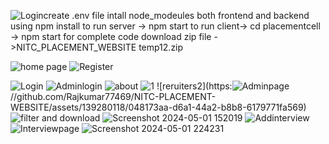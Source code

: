 ![Login](https://github.com/Rajkumar77469/NITC-PLACEMENT-WEBSITE/assets/139280118/efcd3276-316e-45e7-a886-00c3feb7bee3)create .env  file
intall node_modeules both frontend and backend  using npm install
to run server -> npm start
to run client-> cd placementcell -> npm start
for complete code download zip file  ->NITC_PLACEMENT_WEBSITE temp12.zip

![home page ](https://github.com/Rajkumar77469/NITC-PLACEMENT-WEBSITE/assets/139280118/4291767d-9814-47ce-a137-90abf905319c)
![Register](https://github.com/Rajkumar77469/NITC-PLACEMENT-WEBSITE/assets/139280118/d615584e-4cf5-4632-b402-ede50fb4fa74)

![Login](https://github.com/Rajkumar77469/NITC-PLACEMENT-WEBSITE/assets/139280118/de14311f-e8bb-430f-b3da-dd90ddb07083)
![Adminlogin](https://github.com/Rajkumar77469/NITC-PLACEMENT-WEBSITE/assets/139280118/3869b1fe-b17b-47e6-a117-bb341b403237)
![about](https://github.com/Rajkumar77469/NITC-PLACEMENT-WEBSITE/assets/139280118/a6a26e1e-b688-4662-a612-3af1f5fb7c1c)
![1](https://github.com/Rajkumar77469/NITC-PLACEMENT-WEBSITE/assets/139280118/7f63870c-d1bc-437d-8aa7-3aa9a4562051)
![reruiters2](https:![Adminpage](https://github.com/Rajkumar77469/NITC-PLACEMENT-WEBSITE/assets/139280118/29708f63-43a7-4e8b-941a-1bbd804ce4be)
//github.com/Rajkumar77469/NITC-PLACEMENT-WEBSITE/assets/139280118/048173aa-d6a1-44a2-b8b8-6179771fa569)
![filter and download](https://github.com/Rajkumar77469/NITC-PLACEMENT-WEBSITE/assets/139280118/3674a162-44e2-43f6-9050-aca519ba9b22)
![Screenshot 2024-05-01 152019](https://github.com/Rajkumar77469/NITC-PLACEMENT-WEBSITE/assets/139280118/24b234e9-80de-4743-b672-94e4e03719a3)
![Addinterview](https://github.com/Rajkumar77469/NITC-PLACEMENT-WEBSITE/assets/139280118/84e11766-41ed-45e6-ac2a-3bb70abc730c)
![Interviewpage](https://github.com/Rajkumar77469/NITC-PLACEMENT-WEBSITE/assets/139280118/831dd149-85ed-4031-a9ec-4bad8535bfca)
![Screenshot 2024-05-01 224231](https://github.com/Rajkumar77469/NITC-PLACEMENT-WEBSITE/assets/139280118/c48bc356-9ee2-4759-90f0-e39dc6d2d728)
